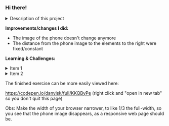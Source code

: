 ### Hi there!

<details>
  <summary>Description of this project</summary>	    
This is a simple exercise I did in the beginning of an online bootcamp, after the HTML and CSS courses were completed. The exercise was to recreate the login page of Instagram. 

I forked the finished exercise (as can be seen here that this is forked), as an instructor with nickname SpruceGabriela here in Github showed all the steps to reach that point. Since everything was cristal clear to me, and I felt I would easily reach that point without much consulting, I decided to fork the work made to that point, and make improvements. </details>

**Improvements/changes I did:**

- The image of the phone doesn't change anymore 
- The distance from the phone image to the elements to the right were fixed/constant

**Learning & Challenges:**

<details>
<summary>Item 1</summary>    
I changed the way the phone was shown. Instead of using the <'img'> HTML tag, I used the background-image property of CSS, inside the 'background' shorthand, as follows:
**background:** url('./img/instagram-celular.png') **no-repeat** right **/** auto **40rem**;

... after quickly consultating some technical content in the internet. This method was used by the instructor (SpruceGabriela) for the **Google Play** and **Apple Store** image buttons, and I played a bit with the code to set this up. It was my first time seeing and working with background images.
</details>

<details>
<summary>Item 2</summary>
- It was also my first time seeing **media queries** being used (this wasn't taught at the CSS course in the Bootcamp). Before I had just seen the term, and knew it was a responsive design one. I changed the original design a bit with this too. Instead of there being 2 breaks made with media queries, one at 650px and another at 1024px for the viewport, **I used only the one at 650px**, as the phone image wasn't changing anymore. 
</details>

The finished exercise can be more easily viewed here:

https://codepen.io/danvisk/full/KKQByPe (right click and "open in new tab" so you don't quit this page)

Obs: Make the width of your browser narrower, to like 1/3 the full-width, so you see that the phone image disappears, as a responsive web page should be.







  

